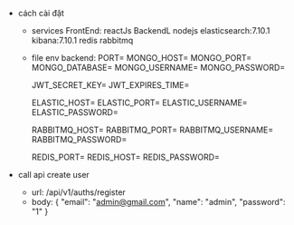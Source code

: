 * cách cài đặt
  + services
    FrontEnd: reactJs
    BackendL nodejs
    elasticsearch:7.10.1
    kibana:7.10.1
    redis
    rabbitmq
  + file env backend:
      PORT=
      MONGO_HOST=
      MONGO_PORT=
      MONGO_DATABASE=
      MONGO_USERNAME=
      MONGO_PASSWORD=

      JWT_SECRET_KEY=
      JWT_EXPIRES_TIME=

      ELASTIC_HOST=
      ELASTIC_PORT=
      ELASTIC_USERNAME=
      ELASTIC_PASSWORD=

      RABBITMQ_HOST=
      RABBITMQ_PORT=
      RABBITMQ_USERNAME=
      RABBITMQ_PASSWORD=

      REDIS_PORT=
      REDIS_HOST=
      REDIS_PASSWORD=


* call api create user
  - url: /api/v1/auths/register
  - body: {
    "email": "admin@gmail.com",
     "name": "admin",
     "password": "1"
    }
